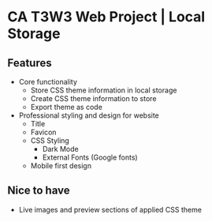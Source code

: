 # CA T3W3 Web Project | Local Storage

## Features

- Core functionality
  - Store CSS theme information in local storage
  - Create CSS theme information to store
  - Export theme as code
- Professional styling and design for website
  - Title
  - Favicon
  - CSS Styling
    - Dark Mode
    - External Fonts (Google fonts)
  - Mobile first design

## Nice to have

- Live images and preview sections of applied CSS theme